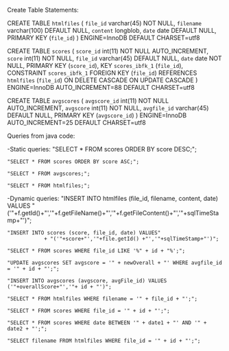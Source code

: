 Create Table Statements:


CREATE TABLE `htmlfiles` (
  `file_id` varchar(45) NOT NULL,
  `filename` varchar(100) DEFAULT NULL,
  `content` longblob,
  `date` date DEFAULT NULL,
  PRIMARY KEY (`file_id`)
) ENGINE=InnoDB DEFAULT CHARSET=utf8

CREATE TABLE `scores` (
  `score_id` int(11) NOT NULL AUTO_INCREMENT,
  `score` int(11) NOT NULL,
  `file_id` varchar(45) DEFAULT NULL,
  `date` date NOT NULL,
  PRIMARY KEY (`score_id`),
  KEY `scores_ibfk_1` (`file_id`),
  CONSTRAINT `scores_ibfk_1` FOREIGN KEY (`file_id`) REFERENCES `htmlfiles` (`file_id`) ON DELETE CASCADE ON UPDATE CASCADE
) ENGINE=InnoDB AUTO_INCREMENT=88 DEFAULT CHARSET=utf8

CREATE TABLE `avgscores` (
  `avgscore_id` int(11) NOT NULL AUTO_INCREMENT,
  `avgscore` int(11) NOT NULL,
  `avgfile_id` varchar(45) DEFAULT NULL,
  PRIMARY KEY (`avgscore_id`)
) ENGINE=InnoDB AUTO_INCREMENT=25 DEFAULT CHARSET=utf8


Queries from java code:

-Static queries:
    "SELECT * FROM scores ORDER BY score DESC;";
    
    "SELECT * FROM scores ORDER BY score ASC;";
    
    "SELECT * FROM avgscores;";
    
    "SELECT * FROM htmlfiles;";
    
    
-Dynamic queries:
    "INSERT INTO htmlfiles (file_id, filename, content, date) VALUES " ('"+f.getId()+"','"+f.getFileName()+"','"+f.getFileContent()+"','"+sqlTimeStamp+"')";
    
    "INSERT INTO scores (score, file_id, date) VALUES"
				+ "('"+score+"','"+file.getId() +"','"+sqlTimeStamp+"')";
                
    "SELECT * FROM scores WHERE file_id LIKE '%" + id + "%';";
    
    "UPDATE avgscores SET avgscore = '" + newOverall + "' WHERE avgfile_id = '" + id + "';";
    
    "INSERT INTO avgscores (avgscore, avgFile_id) VALUES ('"+overallScore+"','"+ id + "')";
    
    "SELECT * FROM htmlfiles WHERE filename = '" + file_id + "';";
    
    "SELECT * FROM scores WHERE file_id = '" + id + "';";
    
    "SELECT * FROM scores WHERE date BETWEEN '" + date1 + "' AND '" + date2 + "';";
    
    "SELECT filename FROM htmlfiles WHERE file_id = '" + id + "';";
    
    
    
    
